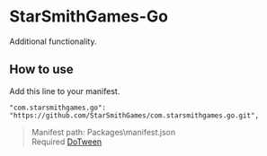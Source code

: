 # StarSmithGames-Go
Additional functionality.
## How to use
Add this line to your manifest.
```
"com.starsmithgames.go": "https://github.com/StarSmithGames/com.starsmithgames.go.git",
```
>Manifest path: Packages\manifest.json<br>
>Required [DoTween](https://assetstore.unity.com/packages/tools/animation/dotween-hotween-v2-27676)
